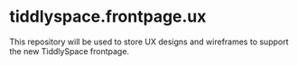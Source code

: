 tiddlyspace.frontpage.ux
========================

This repository will be used to store UX designs and wireframes to support the new TiddlySpace frontpage.
